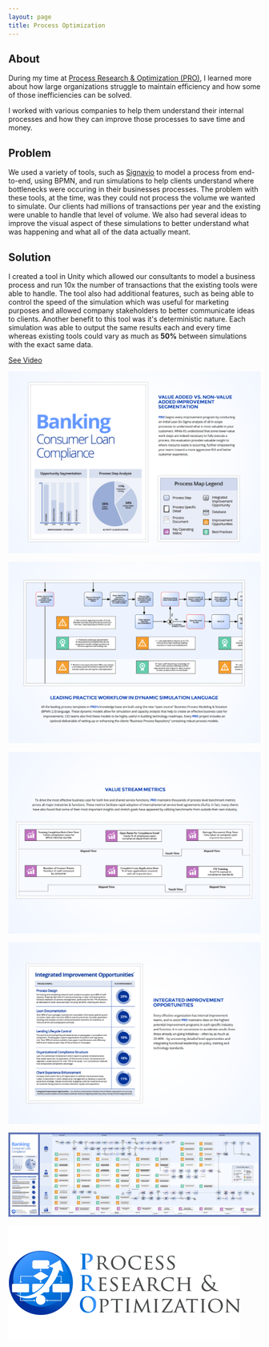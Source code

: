 ```yaml
---
layout: page
title: Process Optimization
---
```


## About

During my time at [Process Research & Optimization (PRO)](https://processreopt.com/), I learned more about how large organizations struggle to maintain efficiency and how some of those inefficiencies can be solved.

I worked with various companies to help them understand their internal processes and how they can improve those processes to save time and money.

## Problem

We used a variety of tools, such as [Signavio](https://www.signavio.com/) to model a process from end-to-end, using BPMN, and run simulations to help clients understand where bottlenecks were occuring in their businesses processes. The problem with these tools, at the time, was they could not process the volume we wanted to simulate. Our clients had millions of transactions per year and the existing were unable to handle that level of volume. We also had several ideas to improve the visual aspect of these simulations to better understand what was happening and what all of the data actually meant.

## Solution

I created a tool in Unity which allowed our consultants to model a business process and run 10x the number of transactions that the existing tools were able to handle. The tool also had additional features, such as being able to control the speed of the simulation which was useful for marketing purposes and allowed company stakeholders to better communicate ideas to clients. Another benefit to this tool was it's deterministic nature. Each simulation was able to output the same results each and every time whereas existing tools could vary as much as **50%** between simulations with the exact same data.

[See Video](https://vimeo.com/624633604)

![PRO2](/assets/img/portfolio/PRO/2.png)

![PRO3](/assets/img/portfolio/PRO/3.png)

![PRO4](/assets/img/portfolio/PRO/4.png)

![PRO5](/assets/img/portfolio/PRO/5.png)

![PRO6](/assets/img/portfolio/PRO/6.png)

[![PRO1](/assets/img/portfolio/PRO/1.png)](https://processreopt.com/)